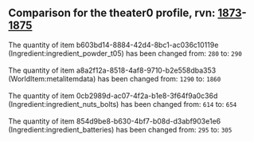 ## Comparison for the theater0 profile, rvn: [1873](https://github.com/PRO100KatYT/FortniteProfileRevisions/tree/main/profiles/theater0/1873%20theater0.json)-[1875](https://github.com/PRO100KatYT/FortniteProfileRevisions/tree/main/profiles/theater0/1875%20theater0.json)

The quantity of item b603bd14-8884-42d4-8bc1-ac036c10119e (Ingredient:ingredient_powder_t05) has been changed from: `280` to: `290`
<br><br>
The quantity of item a8a2f12a-8518-4af8-9710-b2e558dba353 (WorldItem:metalitemdata) has been changed from: `1290` to: `1860`
<br><br>
The quantity of item 0cb2989d-ac07-4f2a-b1e8-3f64f9a0c36d (Ingredient:ingredient_nuts_bolts) has been changed from: `614` to: `654`
<br><br>
The quantity of item 854d9be8-b630-4bf7-b08d-d3abf903e1e6 (Ingredient:ingredient_batteries) has been changed from: `295` to: `305`
<br><br>
